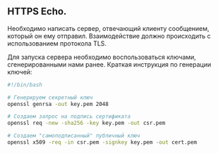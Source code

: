 ## HTTPS Echo.

Необходимо написать сервер, отвечающий клиенту сообщением, который он ему отправил. Взаимодействие должно происходить с использованием протокола TLS.

Для запуска сервера необходимо воспользоваться ключами, сгенерированными нами ранее. Краткая инструкция по генерации ключей:

```bash
#!/bin/bash

# Генерируем секретный ключ
openssl genrsa -out key.pem 2048

# Создаем запрос на подпись сертификата
openssl req -new -sha256 -key key.pem -out csr.pem

# Создаем "самоподписанный" публичный ключ
openssl x509 -req -in csr.pem -signkey key.pem -out cert.pem
```
